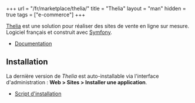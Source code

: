 +++
url = "/fr/marketplace/thelia/"
title = "Thelia"
layout = "man"
hidden = true
tags = ["e-commerce"]
+++

[Thelia](https://thelia.net/) est une solution pour réaliser des sites de vente en ligne sur mesure. Logiciel français et construit avec [Symfony](https://symfony.com/).

- [Documentation](http://doc.thelia.net/)

## Installation

La dernière version de *Thelia* est auto-installable via l'interface d'administration : **Web > Sites > Installer une application**.

- [Script d'installation](https://admin.alwaysdata.com/site/application/script/9/detail/)

